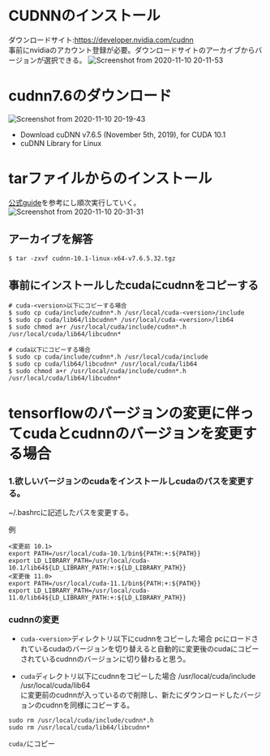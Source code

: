 # CUDNNのインストール
ダウンロードサイト:https://developer.nvidia.com/cudnn  
事前にnvidiaのアカウント登録が必要。ダウンロードサイトのアーカイブからバージョンが選択できる。
![Screenshot from 2020-11-10 20-11-53](https://user-images.githubusercontent.com/54575368/98667736-2cdfe480-2392-11eb-9ffc-4dc61d8c5c1a.png)

# cudnn7.6のダウンロード
![Screenshot from 2020-11-10 20-19-43](https://user-images.githubusercontent.com/54575368/98668018-99f37a00-2392-11eb-8057-48c505e09335.png)
- Download cuDNN v7.6.5 (November 5th, 2019), for CUDA 10.1
- cuDNN Library for Linux

# tarファイルからのインストール
[公式guide](https://docs.nvidia.com/deeplearning/cudnn/install-guide/index.html#installlinux-tar)を参考にし順次実行していく。
![Screenshot from 2020-11-10 20-31-31](https://user-images.githubusercontent.com/54575368/98668824-c52a9900-2393-11eb-9bc0-3bfa44c9fead.png)
## アーカイブを解答
```
$ tar -zxvf cudnn-10.1-linux-x64-v7.6.5.32.tgz
```
## 事前にインストールしたcudaにcudnnをコピーする
```
# cuda-<version>以下にコピーする場合 
$ sudo cp cuda/include/cudnn*.h /usr/local/cuda-<version>/include
$ sudo cp cuda/lib64/libcudnn* /usr/local/cuda-<version>/lib64
$ sudo chmod a+r /usr/local/cuda/include/cudnn*.h /usr/local/cuda/lib64/libcudnn*

# cuda以下にコピーする場合
$ sudo cp cuda/include/cudnn*.h /usr/local/cuda/include
$ sudo cp cuda/lib64/libcudnn* /usr/local/cuda/lib64
$ sudo chmod a+r /usr/local/cuda/include/cudnn*.h /usr/local/cuda/lib64/libcudnn*
```

# tensorflowのバージョンの変更に伴ってcudaとcudnnのバージョンを変更する場合
### 1.欲しいバージョンのcudaをインストールしcudaのパスを変更する。
~/.bashrcに記述したパスを変更する。

例
```
<変更前 10.1>
export PATH=/usr/local/cuda-10.1/bin${PATH:+:${PATH}}
export LD_LIBRARY_PATH=/usr/local/cuda-10.1/lib64${LD_LIBRARY_PATH:+:${LD_LIBRARY_PATH}}
<変更後 11.0>
export PATH=/usr/local/cuda-11.1/bin${PATH:+:${PATH}}
export LD_LIBRARY_PATH=/usr/local/cuda-11.0/lib64${LD_LIBRARY_PATH:+:${LD_LIBRARY_PATH}}
```
### cudnnの変更
- `cuda-<version>`ディレクトリ以下にcudnnをコピーした場合
pcにロードされているcudaのバージョンを切り替えると自動的に変更後のcudaにコピーされているcudnnのバージョンに切り替わると思う。

- `cuda`ディレクトリ以下にcudnnをコピーした場合
/usr/local/cuda/include  
/usr/local/cuda/lib64  
に変更前のcudnnが入っているので削除し、新たにダウンロードしたバージョンのcudnnを同様にコピーする。
```
sudo rm /usr/local/cuda/include/cudnn*.h
sudo rm /usr/local/cuda/lib64/libcudnn*
```
`cuda/`にコピー
